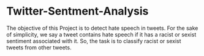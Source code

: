 # Twitter-Sentment-Analysis

The objective of this Project is to detect hate speech in tweets.
For the sake of simplicity, we say a tweet contains hate speech if it has a racist or sexist sentiment associated with it.
So, the task is to classify racist or sexist tweets from other tweets.
